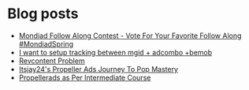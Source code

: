 # Blog posts
<!-- BLOG-POST-LIST:START -->
- [Mondiad Follow Along Contest - Vote For Your Favorite Follow Along #MondiadSpring](https://afflift.com/f/threads/mondiad-follow-along-contest-vote-for-your-favorite-follow-along-mondiadspring.10592/)
- [I want to setup tracking between mgid + adcombo +bemob](https://afflift.com/f/threads/i-want-to-setup-tracking-between-mgid-adcombo-bemob.10628/)
- [Revcontent Problem](https://afflift.com/f/threads/revcontent-problem.10629/)
- [Itsjay24&#39;s Propeller Ads Journey To Pop Mastery](https://afflift.com/f/threads/itsjay24s-propeller-ads-journey-to-pop-mastery.10146/)
- [Propellerads as Per Intermediate Course](https://afflift.com/f/threads/propellerads-as-per-intermediate-course.10626/)
<!-- BLOG-POST-LIST:END -->
